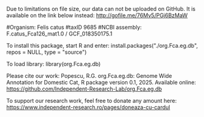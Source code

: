 Due to limitations on file size, our data can not be uploaded on GitHub. 
It is available on the link below instead:
http://gofile.me/76Mv5/PGj6BzMaW

#Organism: Felis catus
#taxID 9685
#NCBI assembly: F.catus_Fca126_mat1.0  / GCF_018350175.1

To install this package, start R and enter:
install.packages("./org.Fca.eg.db", repos = NULL, type = "source")

To load library:
library(org.Fca.eg.db)


Please cite our work:
Popescu, R.G. org.Fca.eg.db: Genome Wide Annotation for Domestic Cat, R package version 0.1, 2025. Available online: https://github.com/Independent-Research-Lab/org.Fca.eg.db

To support our research work, feel free to donate any amount here:
https://www.independent-research.ro/pages/doneaza-cu-cardul
